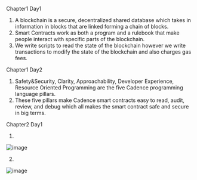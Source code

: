 Chapter1 Day1
1. A blockchain is a secure, decentralized shared database which takes in information in blocks that are linked forming a chain of blocks.
2. Smart Contracts work as both a program and a rulebook that make people interact with specific parts of the blockchain.
3. We write scripts to read the state of the blockchain however we write transactions to modify the state of the blockchain and also charges gas fees.

Chapter1 Day2
1. Safety&Security, Clarity, Approachability, Developer Experience, Resource Oriented Programming are the five Cadence programming language pillars.
2. These five pillars make Cadence smart contracts easy to read, audit, review, and debug which all makes the smart contract safe and secure in big terms.

Chapter2 Day1

1.
![image](https://user-images.githubusercontent.com/78969722/173830630-26e1866b-cb2e-4a53-ab71-09c30da15c33.png)

2.
![image](https://user-images.githubusercontent.com/78969722/173830537-22d0abd8-f285-4f5d-bb09-a54efcf7e09c.png)
